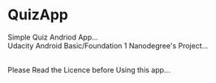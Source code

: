# QuizApp
Simple Quiz Andriod App...<br>
Udacity Android Basic/Foundation 1 Nanodegree's Project...<br><br>

Please Read the Licence before Using this app...
